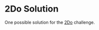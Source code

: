 # 2Do Solution

One possible solution for the [2Do](https://github.com/abbreviatedman/2do) challenge.